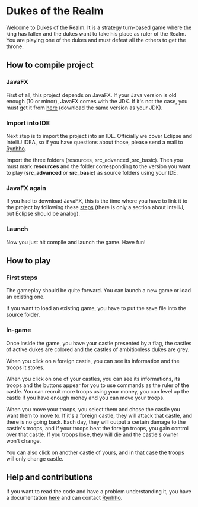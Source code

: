 # Dukes of the Realm

Welcome to Dukes of the Realm.
It is a strategy turn-based game where the king has fallen and the dukes want to take his place as ruler of the Realm.
You are playing one of the dukes and must defeat all the others to get the throne.
 
 ## How to compile project
 
 ### JavaFX
 
 First of all, this project depends on JavaFX.
 If your Java version is old enough (10 or minor), JavaFX comes with the JDK.
 If it's not the case, you must get it from [here](https://openjfx.io/) (download the same version as your JDK).
 
 ### Import into IDE
 
 Next step is to import the project into an IDE.
 Officially we cover Eclipse and IntelliJ IDEA, so if you have questions about those, please send a mail to [Rynhho](mailto:ryngetsu@gmail.com).
   
 Import the three folders (resources, src_advanced ,src_basic).
 Then you must mark **resources** and the folder corresponding to the version you want to play (**src_advanced** or **src_basic**) as source folders using your IDE.
 
 ### JavaFX again
 
 If you had to download JavaFX, this is the time where you have to link it to the project by following these [steps](https://openjfx.io/openjfx-docs/) (there is only a section about IntelliJ, but Eclipse should be analog).
 
 ### Launch
 
 Now you just hit compile and launch the game. Have fun!
 
 ## How to play
 
 ### First steps
 
 The gameplay should be quite forward. You can launch a new game or load an existing one.
 
 [comment]: <> (TODO: Update if theres is a file explorer in advanced one)
 
 If you want to load an existing game, you have to put the save file into the source folder.
 
 ### In-game
 
 Once inside the game, you have your castle presented by a flag, the castles of active dukes are colored and the castles of ambitionless dukes are grey.
 
 When you click on a foreign castle, you can see its information and the troops it stores.
 
 When you click on one of your castles, you can see its informations, its troops and the buttons appear for you to use commands as the ruler of the castle.
 You can recruit more troops using your money, you can level up the castle if you have enough money and you can move your troops.
 
 When you move your troops, you select them and chose the castle you want them to move to.
 If it's a foreign castle, they will attack that castle, and there is no going back.
 Each day, they will output a certain damage to the castle's troops, and if your troops beat the foreign troops, you gain control over that castle.
 If you troops lose, they will die and the castle's owner won't change.
 
 You can also click on another castle of yours, and in that case the troops will only change castle.
 
 ## Help and contributions
 
 [comment]: <> (TODO: Documentation)
 If you want to read the code and have a problem understanding it, you have a documentation [here]() and can contact [Rynhho](mailto:ryngetsu@gmail.com).
 
 
 
 
 